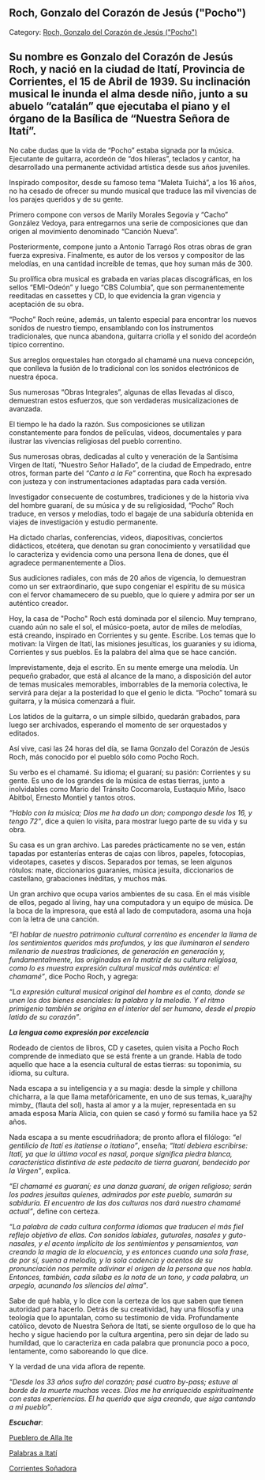 ## Roch, Gonzalo del Corazón de Jesús ("Pocho")

Category: [Roch, Gonzalo del Corazón de Jesús ("Pocho")](http://descubrircorrientes.com.ar/2012/index.php/1699-biografias/r-s-t-u-v-x-y-z/roch-gonzalo-del-corazon-de-jesus-qpochoq)

## Su nombre es Gonzalo del Corazón de Jesús Roch, y nació en la ciudad de Itatí, Provincia de Corrientes, el 15 de Abril de 1939. Su inclinación musical le inunda el alma desde niño, junto a su abuelo “catalán” que ejecutaba el piano y el órgano de la Basílica de “Nuestra Señora de Itatí”.

No cabe dudas que la vida de “Pocho” estaba signada por la música. Ejecutante de guitarra, acordeón de “dos hileras”, teclados y cantor, ha desarrollado una permanente actividad artística desde sus años juveniles.

Inspirado compositor, desde su famoso tema “Maleta Tuichá”, a los 16 años, no ha cesado de ofrecer su mundo musical que traduce las mil vivencias de los parajes queridos y de su gente.

Primero compone con versos de Marily Morales Segovía y “Cacho” González Vedoya, para entregarnos una serie de composiciones que dan origen al movimiento denominado “Canción Nueva”.

Posteriormente, compone junto a Antonio Tarragó Ros otras obras de gran fuerza expresiva. Finalmente, es autor de los versos y compositor de las melodías, en una cantidad increíble de temas, que hoy suman más de 300.

Su prolífica obra musical es grabada en varias placas discográficas, en los sellos “EMI-Odeón” y luego “CBS Columbia”, que son permanentemente reeditadas en cassettes y CD, lo que evidencia la gran vigencia y aceptación de su obra.

“Pocho” Roch reúne, además, un talento especial para encontrar los nuevos sonidos de nuestro tiempo, ensamblando con los instrumentos tradicionales, que nunca abandona, guitarra criolla y el sonido del acordeón típico correntino.

Sus arreglos orquestales han otorgado al chamamé una nueva concepción, que conlleva la fusión de lo tradicional con los sonidos electrónicos de nuestra época.

Sus numerosas “Obras Integrales”, algunas de ellas llevadas al disco, demuestran estos esfuerzos, que son verdaderas musicalizaciones de avanzada.

El tiempo le ha dado la razón. Sus composiciones se utilizan constantemente para fondos de películas, videos, documentales y para ilustrar las vivencias religiosas del pueblo correntino.

Sus numerosas obras, dedicadas al culto y veneración de la Santísima Virgen de Itatí, “Nuestro Señor Hallado”, de la ciudad de Empedrado, entre otros, forman parte del _“Canto a la Fe”_ correntina, que Roch ha expresado con justeza y con instrumentaciones adaptadas para cada versión.

Investigador consecuente de costumbres, tradiciones y de la historia viva del hombre guaraní, de su música y de su religiosidad, “Pocho” Roch traduce, en versos y melodías, todo el bagaje de una sabiduría obtenida en viajes de investigación y estudio permanente.

Ha dictado charlas, conferencias, videos, diapositivas, conciertos didácticos, etcétera, que denotan su gran conocimiento y versatilidad que lo caracteriza y evidencia como una persona llena de dones, que él agradece permanentemente a Dios.

Sus audiciones radiales, con más de 20 años de vigencia, lo demuestran como un ser extraordinario, que supo congeniar el espíritu de su música con el fervor chamamecero de su pueblo, que lo quiere y admira por ser un auténtico creador.

Hoy, la casa de "Pocho" Roch está dominada por el silencio. Muy temprano, cuando aún no sale el sol, el músico-poeta, autor de miles de melodías, está creando, inspirado en Corrientes y su gente. Escribe. Los temas que lo motivan: la Virgen de Itatí, las misiones jesuíticas, los guaraníes y su idioma, Corrientes y sus pueblos. Es la palabra del alma que se hace canción.

Imprevistamente, deja el escrito. En su mente emerge una melodía. Un pequeño grabador, que está al alcance de la mano, a disposición del autor de temas musicales memorables, imborrables de la memoria colectiva, le servirá para dejar a la posteridad lo que el genio le dicta. “Pocho” tomará su guitarra, y la música comenzará a fluir.

Los latidos de la guitarra, o un simple silbido, quedarán grabados, para luego ser archivados, esperando el momento de ser orquestados y editados.

Así vive, casi las 24 horas del día, se llama Gonzalo del Corazón de Jesús Roch, más conocido por el pueblo sólo como Pocho Roch. 

Su verbo es el chamamé. Su idioma; el guaraní; su pasión: Corrientes y su gente. Es uno de los grandes de la música de estas tierras, junto a inolvidables como Mario del Tránsito Cocomarola, Eustaquio Miño, Isaco Abitbol, Ernesto Montiel y tantos otros. 

_“Hablo con la música; Dios me ha dado un don; compongo desde los 16, y tengo 72”_, dice a quien lo visita, para mostrar luego parte de su vida y su obra. 

Su casa es un gran archivo. Las paredes prácticamente no se ven, están tapadas por estanterías enteras de cajas con libros, papeles, fotocopias, videotapes, casetes y discos. Separados por temas, se leen algunos rótulos: mate, diccionarios guaraníes, música jesuita, diccionarios de castellano, grabaciones inéditas, y muchos más. 

Un gran archivo que ocupa varios ambientes de su casa. En el más visible de ellos, pegado al living, hay una computadora y un equipo de música. De la boca de la impresora, que está al lado de computadora, asoma una hoja con la letra de una canción.

_“El hablar de nuestro patrimonio cultural correntino es encender la llama de los sentimientos queridos más profundos, y las que iluminaron el sendero milenario de nuestras tradiciones, de generación en generación y, fundamentalmente, las originadas en la matriz de su cultura religiosa, como lo es muestra expresión cultural musical más auténtica: el chamamé”_, dice Pocho Roch, y agrega:

_“La expresión cultural musical original del hombre es el canto, donde se unen los dos bienes esenciales: la palabra y la melodía. Y el ritmo primigenio también se origina en el interior del ser humano, desde el propio latido de su corazón”_.

**_La lengua como expresión por excelencia_**

Rodeado de cientos de libros, CD y casetes, quien visita a Pocho Roch comprende de inmediato que se está frente a un grande. Habla de todo aquello que hace a la esencia cultural de estas tierras: su toponimia, su idioma, su cultura.

Nada escapa a su inteligencia y a su magia: desde la simple y chillona chicharra, a la que llama metafóricamente, en uno de sus temas, k_uarajhy mimby_ (flauta del sol), hasta al amor y a la mujer, representada en su amada esposa María Alicia, con quien se casó y formó su familia hace ya 52 años. 

Nada escapa a su mente escudriñadora; de pronto aflora el filólogo: _“el gentilicio de Itatí es itatiense o itatiano”_, enseña; _“Itatí debiera escribirse: Itatï, ya que la última vocal es nasal, porque significa piedra blanca, característica distintiva de este pedacito de tierra guaraní, bendecido por la Virgen”_, explica. 

_“El chamamé es guaraní; es una danza guaraní, de origen religioso; serán los padres jesuitas quienes, admirados por este pueblo, sumarán su sabiduría. El encuentro de las dos culturas nos dará nuestro chamamé actual”_, define con certeza.

_“La palabra de cada cultura conforma idiomas que traducen el más fiel reflejo objetivo de ellas. Con sonidos labiales, guturales, nasales y guto-nasales, y el acento implícito de los sentimientos y pensamientos, van creando la magia de la elocuencia, y es entonces cuando una sola frase, de por sí, suena a melodía, y la sola cadencia y acentos de su pronunciación nos permite adivinar el origen de la persona que nos habla. Entonces, también, cada sílaba es la nota de un tono, y cada palabra, un arpegio, acunando los silencios del alma”_. 

Sabe de qué habla, y lo dice con la certeza de los que saben que tienen autoridad para hacerlo. Detrás de su creatividad, hay una filosofía y una teología que lo apuntalan, como su testimonio de vida. Profundamente católico, devoto de Nuestra Señora de Itatí, se siente orgulloso de lo que ha hecho y sigue haciendo por la cultura argentina, pero sin dejar de lado su humildad, que lo caracteriza en cada palabra que pronuncia poco a poco, lentamente, como saboreando lo que dice.

Y la verdad de una vida aflora de repente. 

_“Desde los 33 años sufro del corazón; pasé cuatro by-pass; estuve al borde de la muerte muchas veces. Dios me ha enriquecido espiritualmente con estas experiencias. El ha querido que siga creando, que siga cantando a mi pueblo”_.

_**Escuchar**_:  

[Pueblero de Alla Ite](http://descubrircorrientes.com.ar/2012/index.php/1699-biografias/r-s-t-u-v-x-y-z/index.php?option=com_content&view=article&id=1772:pueblero-de-alla-ite&catid=2403:pueblero-de-alla-ite&Itemid=489)

[Palabras a Itatí  
](http://descubrircorrientes.com.ar/2012/index.php/1699-biografias/r-s-t-u-v-x-y-z/index.php?option=com_content&view=article&id=1773:palabras-a-itati&catid=2404:palabras-a-itati&Itemid=489)

[Corrientes Soñadora](http://descubrircorrientes.com.ar/2012/index.php/1699-biografias/r-s-t-u-v-x-y-z/index.php?option=com_content&view=article&id=1774:corrientes-sonadora&catid=2405:corrientes-sonadora&Itemid=489)
